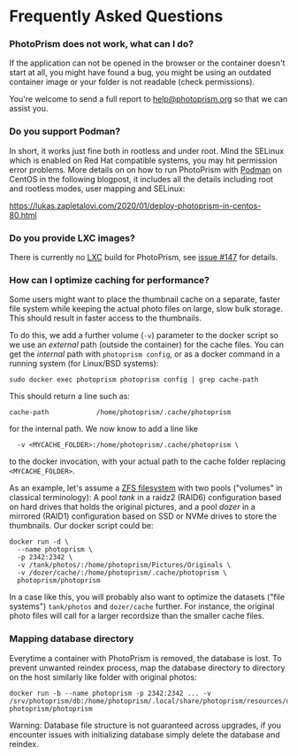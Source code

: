 # Frequently Asked Questions

### PhotoPrism does not work, what can I do? ###

If the application can not be opened in the browser or the container doesn't start at all, you might have found a bug,
you might be using an outdated container image or your folder is not readable (check permissions).

You're welcome to send a full report to help@photoprism.org so that we can assist you.

### Do you support Podman? ###

In short, it works just fine both in rootless and under root. Mind the SELinux which is enabled on Red Hat compatible systems, you may hit permission error problems. More details on on how to run PhotoPrism with [Podman](https://podman.io/) on CentOS in the following blogpost, it includes all the details including root and rootless modes, user mapping and SELinux:

https://lukas.zapletalovi.com/2020/01/deploy-photoprism-in-centos-80.html

### Do you provide LXC images? ###

There is currently no [LXC](https://linuxcontainers.org/) build for
PhotoPrism, see [issue #147](https://github.com/photoprism/photoprism/issues/147) for details.

### How can I optimize caching for performance? ###

Some users might want to place the thumbnail cache on a separate, faster file
system while keeping the actual photo files on large, slow bulk storage. This
should result in faster access to the thumbnails. 

To do this, we add a further volume (`-v`) parameter to the docker script so we
use an _external_ path (outside the container) for the cache files. You can get
the _internal_ path with `photoprism config`, or as a docker command in a
running system (for Linux/BSD systems): 

```
sudo docker exec photoprism photoprism config | grep cache-path
```

This should return a line such as:

```
cache-path            /home/photoprism/.cache/photoprism
```

for the internal path. We now know to add a line like

```
  -v <MYCACHE_FOLDER>:/home/photoprism/.cache/photoprism \
```

to the docker invocation, with your actual path to the cache folder replacing
`<MYCACHE_FOLDER>`. 

As an example, let's assume a [ZFS
filesystem](https://en.wikipedia.org/wiki/ZFS) with two pools ("volumes" in
classical terminology): A pool _tank_ in a raidz2 (RAID6) configuration based on
hard drives that holds the original pictures, and a pool _dozer_ in a mirrored
(RAID1) configuration based on SSD or NVMe drives to store the thumbnails. Our
docker script could be:

```
docker run -d \
  --name photoprism \
  -p 2342:2342 \
  -v /tank/photos/:/home/photoprism/Pictures/Originals \
  -v /dozer/cache/:/home/photoprism/.cache/photoprism \
  photoprism/photoprism
```

In a case like this, you will probably also want to optimize the datasets ("file
systems") `tank/photos` and `dozer/cache` further. For instance, the
original photo files will call for a larger recordsize than the smaller cache
files.

### Mapping database directory ###

Everytime a container with PhotoPrism is removed, the database is lost. To prevent unwanted reindex process, map the database directory to directory on the host similarly like folder with original photos:

```
docker run -b --name photoprism -p 2342:2342 ... -v /srv/photoprism/db:/home/photoprism/.local/share/photoprism/resources/database photoprism/photoprism
```

Warning: Database file structure is not guaranteed across upgrades, if you encounter issues with initializing database simply delete the database and reindex.
